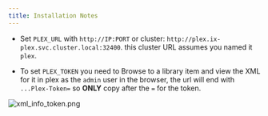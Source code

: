 ```yaml
---
title: Installation Notes
---
```


- Set `PLEX_URL` with `http://IP:PORT` or cluster: `http://plex.ix-plex.svc.cluster.local:32400`. this cluster URL assumes you named it `plex`.

- To set `PLEX_TOKEN` you need to Browse to a library item and view the XML for it in plex as the `admin` user in the browser, the url will end with `...Plex-Token=` so **ONLY** copy after the `=` for the token.

![xml_info_token.png](imgs/xml_info_token.png)
